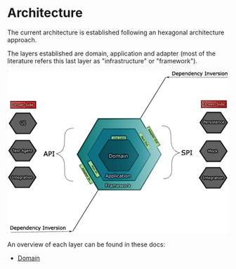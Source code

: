 # Architecture

The current architecture is established following an hexagonal architecture approach.

The layers established are domain, application and adapter (most of the literature 
refers this last layer as "infrastructure" or "framework").

![hexagonal architecture overview](./assets/hex-architecture-overview.png)

An overview of each layer can be found in these docs:
- [Domain](./domain/introduction.md)
